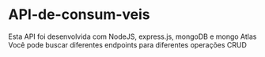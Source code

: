 # API-de-consum-veis
Esta API foi desenvolvida com NodeJS, express.js, mongoDB e mongo Atlas Você pode buscar diferentes endpoints para diferentes operações CRUD
